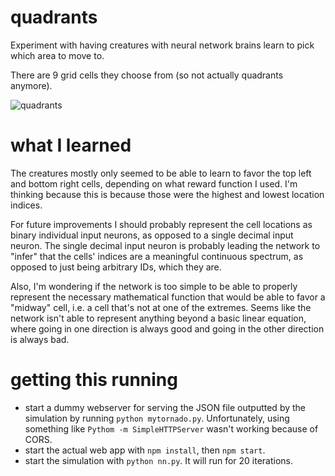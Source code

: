 # quadrants

Experiment with having creatures with neural network brains learn
to pick which area to move to.

There are 9 grid cells they choose from (so not actually
quadrants anymore).

![quadrants](https://user-images.githubusercontent.com/794661/27210210-c07657fe-521e-11e7-97c0-550e89bae0be.gif)

# what I learned

The creatures mostly only seemed to be able to learn to favor the top
left and bottom right cells, depending on what reward function I
used. I'm thinking because this is because those were the highest
and lowest location indices.

For future improvements I should probably represent the cell
locations as binary individual input neurons, as opposed to a
single decimal input neuron. The single decimal input neuron is
probably leading the network to "infer" that the cells' indices
are a meaningful continuous spectrum, as opposed to just being
arbitrary IDs, which they are.

Also, I'm wondering if the network is too simple to be able to
properly represent the necessary mathematical function that would
be able to favor a "midway" cell, i.e. a cell that's not at one
of the extremes. Seems like the network isn't able to represent
anything beyond a basic linear equation, where going in one
direction is always good and going in the other direction is
always bad.

# getting this running

- start a dummy webserver for serving the JSON file outputted by
  the simulation by running `python mytornado.py`.
  Unfortunately, using something like `Pythom -m
  SimpleHTTPServer` wasn't working because of CORS.
- start the actual web app with `npm install`, then `npm start`.
- start the simulation with `python nn.py`. It will run for 20
  iterations.
